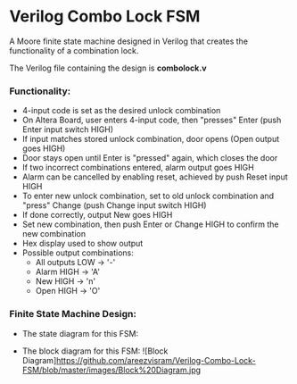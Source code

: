 # Verilog Combo Lock FSM
A Moore finite state machine designed in Verilog that creates the functionality of a combination lock.

The Verilog file containing the design is __combolock.v__

### Functionality:
- 4-input code is set as the desired unlock combination
- On Altera Board, user enters 4-input code, then "presses" Enter (push Enter input switch HIGH)
- If input matches stored unlock combination, door opens (Open output goes HIGH)
- Door stays open until Enter is "pressed" again, which closes the door
- If two incorrect combinations entered, alarm output goes HIGH
- Alarm can be cancelled by enabling reset, achieved by push Reset input HIGH
- To enter new unlock combination, set to old unlock combination and "press" Change (push Change input switch HIGH)
- If done correctly, output New goes HIGH
- Set new combination, then push Enter or Change HIGH to confirm the new combination
- Hex display used to show output
- Possible output combinations:
  - All outputs LOW -> '-'
  - Alarm HIGH -> 'A'
  - New HIGH -> 'n'
  - Open HIGH -> 'O'
 
### Finite State Machine Design:
- The state diagram for this FSM:

- The block diagram for this FSM:
![Block Diagram]https://github.com/areezvisram/Verilog-Combo-Lock-FSM/blob/master/images/Block%20Diagram.jpg
